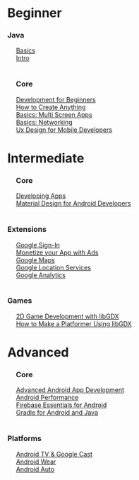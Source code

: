 # Beginner

### Java
&nbsp;&nbsp;&nbsp;&nbsp;&nbsp;[Basics](https://www.udacity.com/course/java-programming-basics--ud282)  
&nbsp;&nbsp;&nbsp;&nbsp;&nbsp;[Intro](https://www.udacity.com/course/intro-to-java-programming--cs046)  
&nbsp;  
### &nbsp;&nbsp;&nbsp;&nbsp;&nbsp;Core
&nbsp;&nbsp;&nbsp;&nbsp;&nbsp;[Development for Beginners](https://www.udacity.com/course/android-development-for-beginners--ud837)  
&nbsp;&nbsp;&nbsp;&nbsp;&nbsp;[How to Create Anything](https://www.udacity.com/course/how-to-create-anything-in-android--ud802)  
&nbsp;&nbsp;&nbsp;&nbsp;&nbsp;[Basics: Multi Screen Apps](https://www.udacity.com/course/android-basics-multi-screen-apps--ud839)  
&nbsp;&nbsp;&nbsp;&nbsp;&nbsp;[Basics: Networking](https://www.udacity.com/course/android-basics-networking--ud843)  
&nbsp;&nbsp;&nbsp;&nbsp;&nbsp;[Ux Design for Mobile Developers](https://www.udacity.com/course/ux-design-for-mobile-developers--ud849)  

# Intermediate

### &nbsp;&nbsp;&nbsp;&nbsp;&nbsp;Core
&nbsp;&nbsp;&nbsp;&nbsp;&nbsp;[Developing Apps](https://www.udacity.com/course/developing-android-apps--ud853)  
&nbsp;&nbsp;&nbsp;&nbsp;&nbsp;[Material Design for Android Developers](https://www.udacity.com/course/material-design-for-android-developers--ud862)  
&nbsp;  
### Extensions
&nbsp;&nbsp;&nbsp;&nbsp;&nbsp;[Google Sign-In](https://www.udacity.com/course/add-google-sign-in-to-your-android-apps--ud876-5)  
&nbsp;&nbsp;&nbsp;&nbsp;&nbsp;[Monetize your App with Ads](https://www.udacity.com/course/monetize-your-android-app-with-ads--ud876-3)  
&nbsp;&nbsp;&nbsp;&nbsp;&nbsp;[Google Maps](https://www.udacity.com/course/add-google-maps-to-your-android-app--ud876-4)  
&nbsp;&nbsp;&nbsp;&nbsp;&nbsp;[Google Location Services](https://www.udacity.com/course/google-location-services-on-android--ud876-1)  
&nbsp;&nbsp;&nbsp;&nbsp;&nbsp;[Google Analytics](https://www.udacity.com/course/google-analytics-for-android--ud876-2)  
&nbsp;  
### Games
&nbsp;&nbsp;&nbsp;&nbsp;&nbsp;[2D Game Development with libGDX](https://www.udacity.com/course/2d-game-development-with-libgdx--ud405)  
&nbsp;&nbsp;&nbsp;&nbsp;&nbsp;[How to Make a Platformer Using libGDX](https://www.udacity.com/course/how-to-make-a-platformer-using-libgdx--ud406)  

# Advanced

### &nbsp;&nbsp;&nbsp;&nbsp;&nbsp;Core
&nbsp;&nbsp;&nbsp;&nbsp;&nbsp;[Advanced Android App Development](https://www.udacity.com/course/advanced-android-app-development--ud855)  
&nbsp;&nbsp;&nbsp;&nbsp;&nbsp;[Android Performance](https://www.udacity.com/course/android-performance--ud825)  
&nbsp;&nbsp;&nbsp;&nbsp;&nbsp;[Firebase Essentials for Android](https://www.udacity.com/course/firebase-essentials-for-android--ud009)  
&nbsp;&nbsp;&nbsp;&nbsp;&nbsp;[Gradle for Android and Java](https://www.udacity.com/course/gradle-for-android-and-java--ud867)  
&nbsp;  
### Platforms
&nbsp;&nbsp;&nbsp;&nbsp;&nbsp;[Android TV & Google Cast](https://www.udacity.com/course/android-tv-and-google-cast-development--ud875B)  
&nbsp;&nbsp;&nbsp;&nbsp;&nbsp;[Android Wear](https://www.udacity.com/course/android-wear-development--ud875A)  
&nbsp;&nbsp;&nbsp;&nbsp;&nbsp;[Android Auto](https://www.udacity.com/course/android-auto-development--ud875C)  
&nbsp;  
